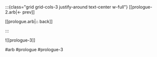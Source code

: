 :::{class="grid grid-cols-3 justify-around text-center w-full"}
[[prologue-2.arb|← prev]]

[[prologue.arb|⌂ back]]

<span/>

:::

![[prologue-3]]

#arb #prologue #prologue-3

